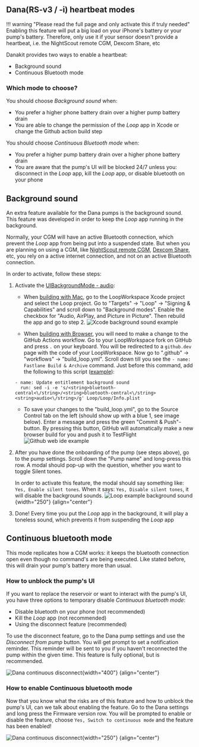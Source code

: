 ## Dana(RS-v3 / -i) heartbeat modes

!!! warning "Please read the full page and only activate this if truly needed"
    Enabling this feature will put a big load on your iPhone's battery or your pump's battery.
    Therefore, only use it if your sensor doesn't provide a heartbeat, i.e. the NightScout remote CGM, Dexcom Share, etc

Danakit provides two ways to enable a heartbeat:

- Background sound
- Continuous Bluetooth mode

### Which mode to choose?

You should choose *Background sound* when:

- You prefer a higher phone battery drain over a higher pump battery drain
- You are able to change the permission of the *Loop* app in Xcode or change the Github action build step

You should choose *Continuous Bluetooth mode* when:

- You prefer a higher pump battery drain over a higher phone battery drain
- You are aware that the pump's UI will be blocked 24/7 unless you: disconnect in the *Loop* app, kill the *Loop* app, or disable bluetooth on your phone

## Background sound

An extra feature available for the Dana pumps is the background sound.
This feature was developed in order to keep the *Loop* app running in the background.

Normally, your CGM will have an active Bluetooth connection, which prevent the *Loop* app from being put into a suspended state.
But when you are planning on using a CGM, like [NightScout remote CGM](../loop-3/add-cgm.md#nightscout-remote-cgm), [Dexcom Share](../loop-3/add-cgm.md#dexcom-share-as-a-cgm), etc, you rely on a active internet connection, and not on an active Bluetooth connection.

In order to activate, follow these steps:

1. Activate the [UIBackgroundMode - audio](https://developer.apple.com/documentation/bundleresources/information_property_list/uibackgroundmodes):
    * When [building with Mac](../build/overview.md), go to the LoopWorkspace Xcode project and select the Loop project.
    Go to "Targets" -> "Loop" -> "Signing & Capabilities" and scroll down to "Background modes".
    Enable the checkbox for "Audio, AirPlay, and Picture in Picture".
    Then rebuild the app and go to step 2.
    ![Xcode background sound example](./img/background-sound-xcode.png)

    * When [building with Browser](../gh-actions/gh-overview.md), you will need to make a change to the GitHub Actions workflow.
    Go to your LoopWorkspace fork on GitHub and press `.` on your keyboard.
    You will be redirected to a `github.dev` page with the code of your LoopWorkspace.
    Now go to ".github" -> "workflows" -> "build_loop.yml".
    Scroll down till you see the `- name: Fastlane Build & Archive` command.
    Just before this command, add the following to this script ([example](https://github.com/bastiaanv/LoopWorkspace/commit/67a1e42b9b771550afc14adf914ff98c37d96e67)):

    ```
    - name: Update entitlement background sound
      run: sed -i -e 's/<string>bluetooth-central<\/string>/<string>bluetooth-central<\/string><string>audio<\/string>/g' Loop/Loop/Info.plist
    ```

    * To save your changes to the "build_loop.yml", go to the Source Control tab on the left (should show up with a blue 1, see image below).
    Enter a message and press the green "Commit & Push"-button.
    By pressing this button, GitHub will automatically make a new browser build for you and push it to TestFlight
    ![Github web ide example](./img/background-sound-web-ide.png)

2. After you have done the onboarding of the pump (see steps above), go to the pump settings.
    Scroll down the "Pump name" and long-press this row.
    A modal should pop-up with the question, whether you want to toggle Silent tones.
    
    In order to activate this feature, the modal should say something like: `Yes, Enable silent tones`.
    When it says: `Yes, Disable silent tones`, it will disable the background sounds.
    ![Loop example background sound](./img/background-sound-loop.jpeg){width="250"}
    {align="center"}

3. Done!
    Every time you put the *Loop* app in the background, it will play a toneless sound, which prevents it from suspending the *Loop* app
        
## Continuous bluetooth mode

This mode replicates how a CGM works: it keeps the bluetooth connection open even though no command's are being executed.
Like stated before, this will drain your pump's battery more than usual.

### How to unblock the pump's UI
If you want to replace the reservoir or want to interact with the pump's UI, you have three options to temporary disable *Continuous bluetooth mode*:

- Disable bluetooth on your phone (not recommended)
- Kill the *Loop* app (not recommended)
- Using the disconnect feature (recommended)

To use the disconnect feature, go to the Dana pump settings and use the *Disconnect from pump* button.
You will get prompt to set a notification reminder.
This reminder will be sent to you if you haven't reconnected the pump within the given time.
This feature is fully optional, but is recommended.

![Dana continuous disconnect](./img/dana-disconnect.png){width="400"}
{align="center"}

### How to enable Continuous bluetooth mode
Now that you know what the risks are of this feature and how to unblock the pump's UI, can we talk about enabling the feature.
Go to the Dana settings and long press the Firmware version row.
You will be prompted to enable or disable the feature, choose `Yes, Switch to continuous mode` and the feature has been enabled!

![Dana continuous disconnect](./img/dana-hidden-enable.png){width="250"}
{align="center"}